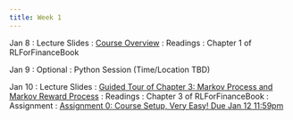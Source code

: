 ```yaml
---
title: Week 1
---
```


Jan 8
: Lecture Slides
  : [Course Overview](https://github.com/coverdrive/technical-documents/blob/master/finance/cme241/Stanford-CME241.pdf)
: Readings
  : Chapter 1 of RLForFinanceBook

Jan 9
: Optional
  : Python Session (Time/Location TBD)

Jan 10
: Lecture Slides
  : [Guided Tour of Chapter 3: Markov Process and Markov Reward Process](https://github.com/coverdrive/technical-documents/blob/master/finance/cme241/Tour-MP.pdf)
: Readings
  : Chapter 3 of RLForFinanceBook
: Assignment
  : [Assignment 0: Course Setup, Very Easy! Due Jan 12 11:59pm](https://github.com/coverdrive/technical-documents/blob/master/finance/cme241/assignments/Winter2025/assignment0.pdf)
